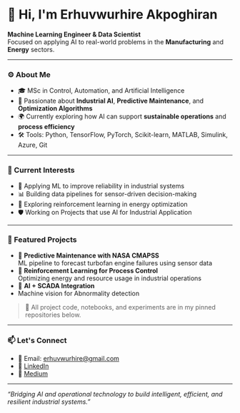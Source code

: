 # 👋 Hi, I'm Erhuvwurhire Akpoghiran

**Machine Learning Engineer & Data Scientist**  
Focused on applying AI to real-world problems in the **Manufacturing** and **Energy** sectors.

---

### ⚙️ About Me

- 🎓 MSc in Control, Automation, and Artificial Intelligence  
- 🧠 Passionate about **Industrial AI**, **Predictive Maintenance**, and **Optimization Algorithms**
- 🌍 Currently exploring how AI can support **sustainable operations** and **process efficiency**
- 🛠️ Tools: Python, TensorFlow, PyTorch, Scikit-learn, MATLAB, Simulink, Azure, Git

---

### 📌 Current Interests

- 🔧 Applying ML to improve reliability in industrial systems  
- 📊 Building data pipelines for sensor-driven decision-making  
- 🌱 Exploring reinforcement learning in energy optimization  
- 🛡️ Working on Projects that use AI for Industrial Application

---

### 📂 Featured Projects

- 🚀 **Predictive Maintenance with NASA CMAPSS**  
  ML pipeline to forecast turbofan engine failures using sensor data
- 🧠 **Reinforcement Learning for Process Control**  
  Optimizing energy and resource usage in industrial operations
- 📡 **AI + SCADA Integration**
- Machine vision for Abnormality detection
  

> 📍 All project code, notebooks, and experiments are in my pinned repositories below.

---

### 📫 Let's Connect

- 📧 Email: [erhuvwurhire@gmail.com](mailto:erhuvwurhire@gmail.com)  
- 💼 [LinkedIn](https://www.linkedin.com/in/erhuvwu-akpoghiran/)  
- 📝 [Medium](https://medium.com/@erhu_thinks)  

---

_“Bridging AI and operational technology to build intelligent, efficient, and resilient industrial systems.”_

